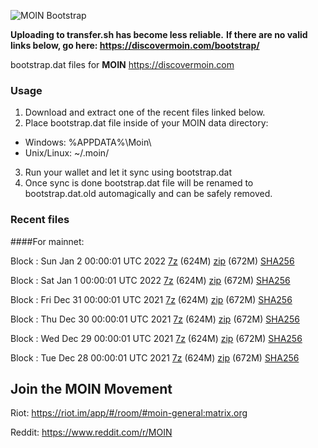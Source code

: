 ![MOIN Bootstrap](https://i.imgur.com/KjM1jMp.jpg)

**Uploading to transfer.sh has become less reliable.**
**If there are no valid links below, go here: https://discovermoin.com/bootstrap/**

bootstrap.dat files for **MOIN** https://discovermoin.com

### Usage

1. Download and extract one of the recent files linked below.
2. Place bootstrap.dat file inside of your MOIN data directory:
 - Windows: %APPDATA%\Moin\
 - Unix/Linux: ~/.moin/
3. Run your wallet and let it sync using bootstrap.dat
4. Once sync is done bootstrap.dat file will be renamed to bootstrap.dat.old automagically and can be safely removed.


### Recent files

####For mainnet:

Block : Sun Jan  2 00:00:01 UTC 2022 [7z](https://transfer.sh/vQVmSn/bootstrap.dat.20220102.7z) (624M) [zip](https://transfer.sh/LRarYz/bootstrap.dat.20220102.zip) (672M) [SHA256](https://transfer.sh/lHnHRO/sha256.txt)

Block : Sat Jan  1 00:00:01 UTC 2022 [7z](https://transfer.sh/Sb8y7f/bootstrap.dat.20220101.7z) (624M) [zip](https://transfer.sh/McUrTs/bootstrap.dat.20220101.zip) (672M) [SHA256](https://transfer.sh/8n7mv8/sha256.txt)

Block : Fri Dec 31 00:00:01 UTC 2021 [7z](https://transfer.sh/M35KDm/bootstrap.dat.20211231.7z) (624M) [zip](https://transfer.sh/sqaAas/bootstrap.dat.20211231.zip) (672M) [SHA256](https://transfer.sh/wruk9V/sha256.txt)

Block : Thu Dec 30 00:00:01 UTC 2021 [7z](https://transfer.sh/4ccnCV/bootstrap.dat.20211230.7z) (624M) [zip](https://transfer.sh/g4OJCK/bootstrap.dat.20211230.zip) (672M) [SHA256](https://transfer.sh/17sH24/sha256.txt)

Block : Wed Dec 29 00:00:01 UTC 2021 [7z](https://transfer.sh/B8KCeG/bootstrap.dat.20211229.7z) (624M) [zip](https://transfer.sh/IinnHC/bootstrap.dat.20211229.zip) (672M) [SHA256](https://transfer.sh/7XNYbO/sha256.txt)

Block : Tue Dec 28 00:00:01 UTC 2021 [7z](https://transfer.sh/5gmaJQ/bootstrap.dat.20211228.7z) (624M) [zip](https://transfer.sh/cM1DNP/bootstrap.dat.20211228.zip) (672M) [SHA256](https://transfer.sh/mJidRu/sha256.txt)

## Join the MOIN Movement

Riot: https://riot.im/app/#/room/#moin-general:matrix.org

Reddit: https://www.reddit.com/r/MOIN
